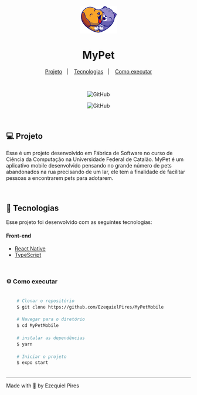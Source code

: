<p align="center">
  <img alt="gofinances" title="gofinances" src="https://github.com/EzequielPires/MyPetMobile/blob/master/src/assets/logo.svg" width="100px" />
<p align="center">
<h1 align="center">MyPet</h1>

<p align="center">
  <a href="#computer-projeto">Projeto</a>&nbsp;&nbsp;&nbsp;|&nbsp;&nbsp;&nbsp;
  <a href="#rocket-tecnologias">Tecnologias</a>&nbsp;&nbsp;&nbsp;|&nbsp;&nbsp;&nbsp;
  <a href="#gear-como-executar">Como executar</a>
</p>

<br/>

<p align="center">
  <img alt="GitHub" src="https://media-exp1.licdn.com/dms/image/C4D22AQFU6oHL3CfLOg/feedshare-shrink_2048_1536/0/1650284130875?e=1657152000&v=beta&t=SGfgckd18-T4IqxSa44M5-BL2NQkQuFVgywbipZABNo">
</p>
<p align="center">
  <img alt="GitHub" src="https://media-exp1.licdn.com/dms/image/C4D22AQGQtMQB_gwWuA/feedshare-shrink_2048_1536/0/1650284131148?e=1657152000&v=beta&t=UOMTa3V7mUDFYxZuG2OxoMPDl6sFxR4vQgAFIVpZ78k">
</p>

<br/>

## :computer: Projeto

Esse é um projeto desenvolvido em Fábrica de Software no curso de Ciência da Computação na Universidade Federal de Catalão.
MyPet é um aplicativo mobile desenvolvido pensando no grande número de pets abandonados na rua precisando de um lar, ele tem a finalidade de facilitar pessoas a encontrarem pets para adotarem.

<br/>

## :rocket: Tecnologias
Esse projeto foi desenvolvido com as seguintes tecnologias:

#### Front-end
- [React Native](https://github.com/facebook/react)
- [TypeScript](https://github.com/microsoft/TypeScript)
<br/>

### :gear: Como executar


```bash

    # Clonar o repositório
    $ git clone https://github.com/EzequielPires/MyPetMobile

    # Navegar para o diretório
    $ cd MyPetMobile
    
    # instalar as dependências
    $ yarn

    # Iniciar o projeto
    $ expo start
   
```

---

Made with :black_heart: by Ezequiel Pires
